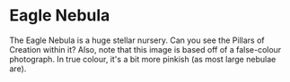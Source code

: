 # Eagle Nebula

The Eagle Nebula is a huge stellar nursery. Can you see the Pillars of Creation
within it? Also, note that this image is based off of a false-colour photograph.
In true colour, it's a bit more pinkish (as most large nebulae are).
